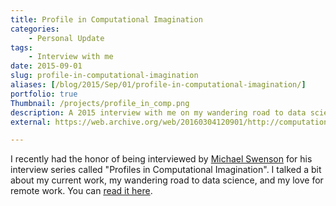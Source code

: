 ```yaml
---
title: Profile in Computational Imagination
categories:
    - Personal Update
tags:
    - Interview with me
date: 2015-09-01
slug: profile-in-computational-imagination
aliases: [/blog/2015/Sep/01/profile-in-computational-imagination/]
portfolio: true
Thumbnail: /projects/profile_in_comp.png
description: A 2015 interview with me on my wandering road to data science and my love of remote work.
external: https://web.archive.org/web/20160304120901/http://computationalimagination.com/interview_tim_hopper.php

---
```


I recently had the honor of being interviewed by [Michael Swenson](http://computationalimagination.com) for his interview series called "Profiles in Computational Imagination". I talked a bit about my current work, my wandering road to data science, and my love for remote work. You can [read it here](https://web.archive.org/web/20160304120901/http://computationalimagination.com/interview_tim_hopper.php).
